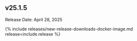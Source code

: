 ## v25.1.5

Release Date: April 28, 2025

{% include releases/new-release-downloads-docker-image.md release=include.release %}


